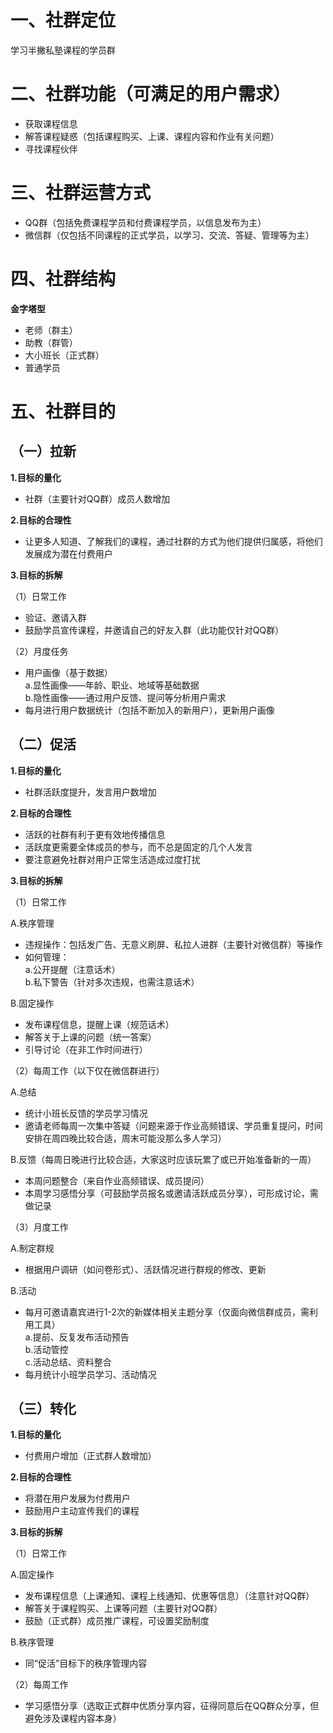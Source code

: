 一、社群定位
=

学习半撇私塾课程的学员群

二、社群功能（可满足的用户需求）
=

* 获取课程信息  
* 解答课程疑惑（包括课程购买、上课、课程内容和作业有关问题）  
* 寻找课程伙伴

三、社群运营方式
=

* QQ群（包括免费课程学员和付费课程学员，以信息发布为主）  
* 微信群（仅包括不同课程的正式学员，以学习、交流、答疑、管理等为主）

四、社群结构
=

**金字塔型**  
* 老师（群主）  
* 助教（群管）  
* 大小班长（正式群）  
* 普通学员
    
五、社群目的
=

（一）拉新
-

**1.目标的量化**  
* 社群（主要针对QQ群）成员人数增加

**2.目标的合理性**  
* 让更多人知道、了解我们的课程，通过社群的方式为他们提供归属感，将他们发展成为潜在付费用户

**3.目标的拆解**

（1）日常工作  
* 验证、邀请入群  
* 鼓励学员宣传课程，并邀请自己的好友入群（此功能仅针对QQ群）

（2）月度任务  
* 用户画像（基于数据）  
    a.显性画像——年龄、职业、地域等基础数据  
    b.隐性画像——通过用户反馈、提问等分析用户需求  
* 每月进行用户数据统计（包括不断加入的新用户），更新用户画像  

（二）促活
-

**1.目标的量化**  
* 社群活跃度提升，发言用户数增加

**2.目标的合理性**  
* 活跃的社群有利于更有效地传播信息  
* 活跃度更需要全体成员的参与，而不总是固定的几个人发言  
* 要注意避免社群对用户正常生活造成过度打扰

**3.目标的拆解** 

（1）日常工作

A.秩序管理

* 违规操作：包括发广告、无意义刷屏、私拉人进群（主要针对微信群）等操作  
* 如何管理：  
a.公开提醒（注意话术）  
b.私下警告（针对多次违规，也需注意话术）  

B.固定操作 
 
* 发布课程信息，提醒上课（规范话术）  
* 解答关于上课的问题（统一答案）    
* 引导讨论（在非工作时间进行）

（2）每周工作（以下仅在微信群进行）  

A.总结
  
* 统计小班长反馈的学员学习情况  
* 邀请老师每周一次集中答疑（问题来源于作业高频错误、学员重复提问，时间安排在周四晚比较合适，周末可能没那么多人学习）  

B.反馈（每周日晚进行比较合适，大家这时应该玩累了或已开始准备新的一周）

* 本周问题整合（来自作业高频错误、成员提问）  
* 本周学习感悟分享（可鼓励学员报名或邀请活跃成员分享），可形成讨论，需做记录  

（3）月度工作  

A.制定群规 

* 根据用户调研（如问卷形式）、活跃情况进行群规的修改、更新  

B.活动 

* 每月可邀请嘉宾进行1-2次的新媒体相关主题分享（仅面向微信群成员，需利用工具）  
a.提前、反复发布活动预告  
b.活动管控  
c.活动总结、资料整合  
* 每月统计小班学员学习、活动情况

（三）转化
-

**1.目标的量化**  
* 付费用户增加（正式群人数增加）

**2.目标的合理性**  
* 将潜在用户发展为付费用户  
* 鼓励用户主动宣传我们的课程

**3.目标的拆解**

（1）日常工作  

A.固定操作  
* 发布课程信息（上课通知、课程上线通知、优惠等信息）（注意针对QQ群）  
* 解答关于课程购买、上课等问题（主要针对QQ群）  
* 鼓励（正式群）成员推广课程，可设置奖励制度  

B.秩序管理  
* 同“促活”目标下的秩序管理内容  

（2）每周工作  
* 学习感悟分享（选取正式群中优质分享内容，征得同意后在QQ群众分享，但避免涉及课程内容本身）
